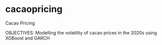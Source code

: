 # cacaopricing
Cacao Pricing





OBJECTIVES:
Modelling the volatility of cacao prices in the 2020s using XGBoost and GARCH
